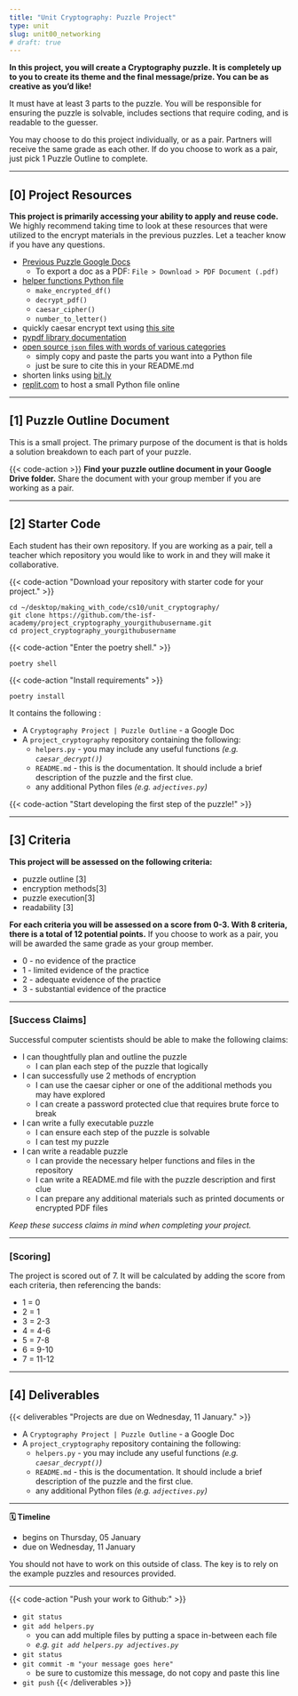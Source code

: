 ```yaml
---
title: "Unit Cryptography: Puzzle Project"
type: unit
slug: unit00_networking
# draft: true
---
```


**In this project, you will create a Cryptography puzzle. It is completely up to you to create its theme and the final message/prize. You can be as creative as you’d like!**

It must have at least 3 parts to the puzzle. You will be responsible for ensuring the puzzle is solvable, includes sections that require coding, and is readable to the guesser.


You may choose to do this project individually, or as a pair. Partners will receive the same grade as each other. If do you choose to work as a pair, just pick 1 Puzzle Outline to complete.

---

## [0] Project Resources

**This project is primarily accessing your ability to apply and reuse code.** We highly recommend taking time to look at these resources that were utilized to the encrypt materials in the previous puzzles. Let a teacher know if you have any questions.

- [Previous Puzzle Google Docs](https://drive.google.com/drive/folders/1RNOGAvU_5xZbTdH0gIrqJkxtKM-Y5r7q?usp=sharing)
    - To export a doc as a PDF: `File > Download > PDF Document (.pdf)`
- [helper functions Python file](https://github.com/the-isf-academy/project_cryptography_resources/blob/main/helpers.py)
    - `make_encrypted_df()`
    - `decrypt_pdf()`
    - `caesar_cipher()`
    - `number_to_letter()`
- quickly caesar encrypt text using [this site](https://cryptii.com/pipes/caesar-cipher)
- [pypdf library documentation](https://pypdf2.readthedocs.io/en/latest/index.html)
- [open source `json` files with words of various categories](https://github.com/dariusk/corpora/tree/master/data)
    - simply copy and paste the parts you want into a Python file
    - just be sure to cite this in your README.md
- shorten links using [bit.ly](http://bit.ly/)
- [replit.com](https://replit.com/) to host a small Python file online






---

## [1] Puzzle Outline Document

This is a small project. The primary purpose of the document is that is holds a solution breakdown to each part of your puzzle.


{{< code-action >}} **Find your puzzle outline document in your Google Drive folder.** Share the document with your group member if you are working as a pair.

---

## [2] Starter Code

Each student has their own repository. If you are working as a pair, tell a teacher which repository you would like to work in and they will make it collaborative.

{{< code-action "Download your repository with starter code for your project." >}}

```shell
cd ~/desktop/making_with_code/cs10/unit_cryptography/
git clone https://github.com/the-isf-academy/project_cryptography_yourgithubusername.git
cd project_cryptography_yourgithubusername
```

{{< code-action "Enter the poetry shell." >}}
```shell
poetry shell
```

{{< code-action "Install requirements" >}}
```shell
poetry install
```

It contains the following :
- A `Cryptography Project | Puzzle Outline` - a Google Doc
- A `project_cryptography` repository containing the following:
  - `helpers.py` - you may include any useful functions *(e.g. `caesar_decrypt()`)*
  - `README.md` - this is the documentation. It should include a brief description of the puzzle and the first clue.
  - any additional Python files *(e.g. `adjectives.py`)*

{{< code-action "Start developing the first step of the puzzle!" >}}

---

## [3] Criteria


**This project will be assessed on the following criteria:**
- puzzle outline [3]
- encryption methods[3]
- puzzle execution[3]
- readability [3]


**For each criteria you will be assessed on a score from 0-3. With 8 criteria, there is a total of 12 potential points.** If you choose to work as a pair, you will be awarded the same grade as your group member.
- 0 - no evidence of the practice
- 1 - limited evidence of the practice
- 2 - adequate evidence of the practice
- 3 - substantial evidence of the practice


---

### [Success Claims]

Successful computer scientists should be able to make the following claims:
- I can thoughtfully plan and outline the puzzle
    - I can plan each step of the puzzle that logically
- I can successfully use 2 methods of encryption
    - I can use the caesar cipher or one of the additional methods you may have explored
    - I can create a password protected clue that requires brute force to break
- I can write a fully executable puzzle
    - I can ensure each step of the puzzle is solvable
    - I can test my puzzle
- I can write a readable puzzle
    - I can provide the necessary helper functions and files in the repository
    - I can write a README.md file with the puzzle description and first clue
    - I can prepare any additional materials such as printed documents or encrypted PDF files


*Keep these success claims in mind when completing your project.*

---

### [Scoring]

The project is scored out of 7. It will be calculated by adding the score from each criteria, then referencing the bands:
- 1 = 0
- 2 = 1
- 3 = 2-3
- 4 = 4-6
- 5 = 7-8
- 6 = 9-10
- 7 = 11-12

---

## [4] Deliverables

{{< deliverables  "Projects are due on Wednesday, 11 January." >}}

- A `Cryptography Project | Puzzle Outline` - a Google Doc
- A `project_cryptography` repository containing the following:
  - `helpers.py` - you may include any useful functions *(e.g. `caesar_decrypt()`)*
  - `README.md` - this is the documentation. It should include a brief description of the puzzle and the first clue.
  - any additional Python files *(e.g. `adjectives.py`)*

---

**🗓️ Timeline**

- begins on Thursday, 05 January
- due on Wednesday, 11 January

You should not have to work on this outside of class. The key is to rely on the example puzzles and resources provided.

---

{{< code-action "Push your work to Github:" >}}
- `git status`
- `git add helpers.py`
    - you can add multiple files by putting a space in-between each file
    - *e.g. `git add helpers.py adjectives.py`*
- `git status`
- `git commit -m "your message goes here"`
    - be sure to customize this message, do not copy and paste this line
- `git push`
{{< /deliverables >}}
